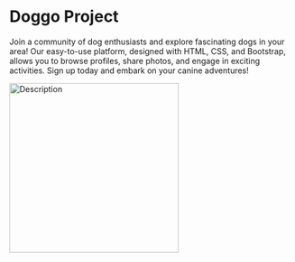   # Doggo Project 

Join a community of dog enthusiasts and explore fascinating dogs in your area! Our easy-to-use platform, designed with HTML, CSS, and Bootstrap, allows you to browse profiles, share photos, and engage in exciting activities. Sign up today and embark on your canine adventures!

<img src="[URL_to_your_imag](https://github.com/quizeo/Doggo/blob/b10ca2c646c5f6dfd7eb8a49bd6fda6ab617a5e6/CSS-Logo.png)e" alt="Description" width="300" />
